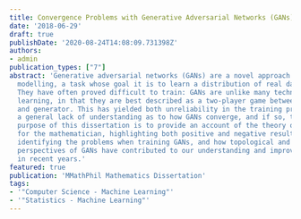 ```yaml
---
title: Convergence Problems with Generative Adversarial Networks (GANs)
date: '2018-06-29'
draft: true
publishDate: '2020-08-24T14:08:09.731398Z'
authors:
- admin
publication_types: ["7"]
abstract: 'Generative adversarial networks (GANs) are a novel approach to generative
  modelling, a task whose goal it is to learn a distribution of real data points.
  They have often proved difficult to train: GANs are unlike many techniques in machine
  learning, in that they are best described as a two-player game between a discriminator
  and generator. This has yielded both unreliability in the training process, and
  a general lack of understanding as to how GANs converge, and if so, to what. The
  purpose of this dissertation is to provide an account of the theory of GANs suitable
  for the mathematician, highlighting both positive and negative results. This involves
  identifying the problems when training GANs, and how topological and game-theoretic
  perspectives of GANs have contributed to our understanding and improved our techniques
  in recent years.'
featured: true
publication: 'MMathPhil Mathematics Dissertation'
tags:
- '"Computer Science - Machine Learning"'
- '"Statistics - Machine Learning"'
---
```

